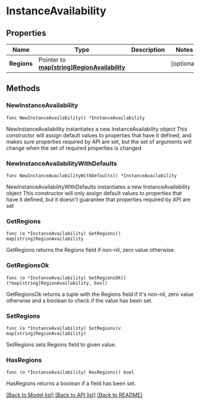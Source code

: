 # InstanceAvailability

## Properties

Name | Type | Description | Notes
------------ | ------------- | ------------- | -------------
**Regions** | Pointer to [**map[string]RegionAvailability**](RegionAvailability.md) |  | [optional] 

## Methods

### NewInstanceAvailability

`func NewInstanceAvailability() *InstanceAvailability`

NewInstanceAvailability instantiates a new InstanceAvailability object
This constructor will assign default values to properties that have it defined,
and makes sure properties required by API are set, but the set of arguments
will change when the set of required properties is changed

### NewInstanceAvailabilityWithDefaults

`func NewInstanceAvailabilityWithDefaults() *InstanceAvailability`

NewInstanceAvailabilityWithDefaults instantiates a new InstanceAvailability object
This constructor will only assign default values to properties that have it defined,
but it doesn't guarantee that properties required by API are set

### GetRegions

`func (o *InstanceAvailability) GetRegions() map[string]RegionAvailability`

GetRegions returns the Regions field if non-nil, zero value otherwise.

### GetRegionsOk

`func (o *InstanceAvailability) GetRegionsOk() (*map[string]RegionAvailability, bool)`

GetRegionsOk returns a tuple with the Regions field if it's non-nil, zero value otherwise
and a boolean to check if the value has been set.

### SetRegions

`func (o *InstanceAvailability) SetRegions(v map[string]RegionAvailability)`

SetRegions sets Regions field to given value.

### HasRegions

`func (o *InstanceAvailability) HasRegions() bool`

HasRegions returns a boolean if a field has been set.


[[Back to Model list]](../README.md#documentation-for-models) [[Back to API list]](../README.md#documentation-for-api-endpoints) [[Back to README]](../README.md)


